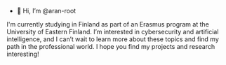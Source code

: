 - 👋 Hi, I’m @aran-root
  
I'm currently studying in Finland as part of an Erasmus program at the University of Eastern Finland. I’m interested in cybersecurity and artificial intelligence, and I can’t wait to learn more about these topics and find my path in the professional world. I hope you find my projects and research interesting!
